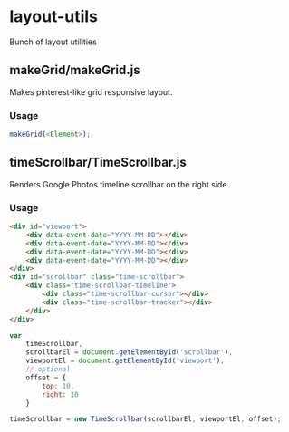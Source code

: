 # layout-utils
Bunch of layout utilities
## makeGrid/makeGrid.js
Makes pinterest-like grid responsive layout.
### Usage
```javascript
makeGrid(<Element>);
```

## timeScrollbar/TimeScrollbar.js
Renders Google Photos timeline scrollbar on the right side
### Usage
```html
<div id="viewport">
	<div data-event-date="YYYY-MM-DD"></div>
	<div data-event-date="YYYY-MM-DD"></div>
	<div data-event-date="YYYY-MM-DD"></div>
	<div data-event-date="YYYY-MM-DD"></div>
</div>
<div id="scrollbar" class="time-scrollbar">
	<div class="time-scrollbar-timeline">
		<div class="time-scrollbar-cursor"></div>
		<div class="time-scrollbar-tracker"></div>
	</div>
</div>
```
```javascript
var
	timeScrollbar,
	scrollbarEl = document.getElementById('scrollbar'),
	viewportEl = document.getElementById('viewport'),
	// optional
	offset = {
		top: 10,
		right: 10
	}

timeScrollbar = new TimeScrollbar(scrollbarEl, viewportEl, offset);
```
